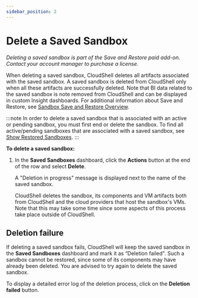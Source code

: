 ```yaml
---
sidebar_position: 2
---
```


# Delete a Saved Sandbox

*Deleting a saved sandbox is part of the Save and Restore paid add-on. Contact your account manager to purchase a license.*

When deleting a saved sandbox, CloudShell deletes all artifacts associated with the saved sandbox. A saved sandbox is deleted from CloudShell only when all these artifacts are successfully deleted. Note that BI data related to the saved sandbox is note removed from CloudShell and can be displayed in custom Insight dashboards. For additional information about Save and Restore, see [Sandbox Save and Restore Overview](../sandbox-save-and-restore-overview.md).

:::note
In order to delete a saved sandbox that is associated with an active or pending sandbox, you must first end or delete the sandbox. To find all active/pending sandboxes that are associated with a saved sandbox, see [Show Restored Sandboxes](./show-restored-sandboxes.md).
:::

**To delete a saved sandbox:**

1. In the **Saved Sandboxes** dashboard, click the **Actions** button at the end of the row and select **Delete**.
    
    A "Deletion in progress" message is displayed next to the name of the saved sandbox.
    
    CloudShell deletes the sandbox, its components and VM artifacts both from CloudShell and the cloud providers that host the sandbox's VMs. Note that this may take some time since some aspects of this process take place outside of CloudShell.
    

## Deletion failure

If deleting a saved sandbox fails, CloudShell will keep the saved sandbox in the **Saved Sandboxes** dashboard and mark it as “Deletion failed". Such a sandbox cannot be restored, since some of its components may have already been deleted. You are advised to try again to delete the saved sandbox.

To display a detailed error log of the deletion process, click on the **Deletion failed** button.
